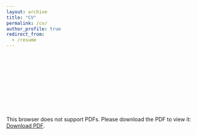 ```yaml
---
layout: archive
title: "CV"
permalink: /cv/
author_profile: true
redirect_from:
  - /resume
---
```


<object data="https://henriqueslab.github.io/files/Ricardo_Henriques_CV.pdf" type="application/pdf" width="700px" height="700px">
    <embed src="https://henriqueslab.github.io/files/Ricardo_Henriques_CV.pdf">
        <p>This browser does not support PDFs. Please download the PDF to view it: <a href="https://henriqueslab.github.io/files/Ricardo_Henriques_CV.pdf">Download PDF</a>.</p>
    </embed>
</object>

